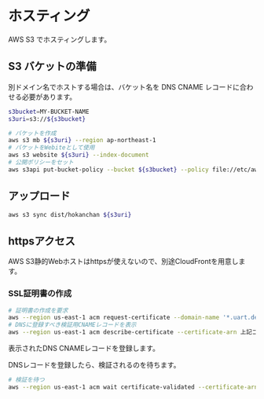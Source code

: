 # ホスティング

AWS S3 でホスティングします。

## S3 バケットの準備

別ドメイン名でホストする場合は、バケット名を DNS CNAME レコードに合わせる必要があります。

```sh
s3bucket=MY-BUCKET-NAME
s3uri=s3://${s3bucket}
```

```sh
# バケットを作成
aws s3 mb ${s3uri} --region ap-northeast-1
# バケットをWebiteとして使用
aws s3 website ${s3uri} --index-document
# 公開ポリシーをセット
aws s3api put-bucket-policy --bucket ${s3bucket} --policy file://etc/aws-s3-bucket-policy.json
```

## アップロード

```sh
aws s3 sync dist/hokanchan ${s3uri}
```

## httpsアクセス

AWS S3静的Webホストはhttpsが使えないので、別途CloudFrontを用意します。

### SSL証明書の作成

```sh
# 証明書の作成を要求
aws --region us-east-1 acm request-certificate --domain-name '*.uart.dev' --validation-method DNS
# DNSに登録すべき検証用CNAMEレコードを表示
aws --region us-east-1 acm describe-certificate --certificate-arn 上記コマンドで出力されたARN
```

表示されたDNS CNAMEレコードを登録します。

DNSレコードを登録したら、検証されるのを待ちます。

```sh
# 検証を待つ
aws --region us-east-1 acm wait certificate-validated --certificate-arn 上記コマンドで出力されたARN
```



